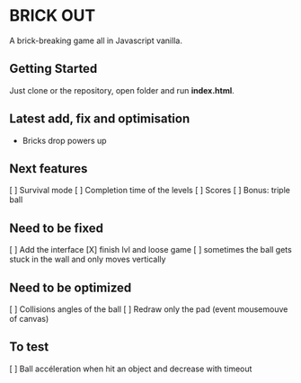 # BRICK OUT
A brick-breaking game all in Javascript vanilla.

## Getting Started
Just clone or the repository, open folder and run **index.html**. 

## Latest add, fix and optimisation
- Bricks drop powers up

## Next features
[ ] Survival mode
[ ] Completion time of the levels
[ ] Scores
[ ] Bonus: triple ball

## Need to be fixed
[ ] Add the interface
[X] finish lvl and loose game
[ ] sometimes the ball gets stuck in the wall and only moves vertically

## Need to be optimized
[ ] Collisions angles of the ball
[ ] Redraw only the pad (event mousemouve of canvas)

## To test
[ ] Ball accéleration when hit an object and decrease with timeout

